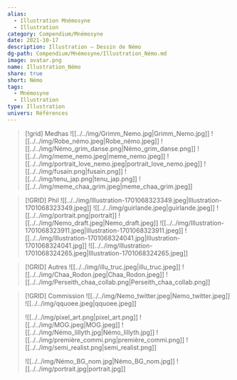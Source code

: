 ```yaml
---
alias:
  - Illustration Mnémosyne
  - Illustration
category: Compendium/Mnémosyne
date: 2021-10-17
description: Illustration — Dessin de Némo
dg-path: Compendium/Mnémosyne/Illustration_Némo.md
image: avatar.png
name: Illustration_Némo
share: true
short: Némo
tags:
  - Mnémosyne
  - Illustration
type: Illustration
univers: Références
---
```



> [!grid] Medhas
> ![[../../img/Grimm_Nemo.jpg|Grimm_Nemo.jpg]] ![[../../img/Robe_némo.jpeg|Robe_némo.jpeg]]
> ![[../../img/Némo_grim_danse.png|Némo_grim_danse.png]] ![[../../img/meme_nemo.jpeg|meme_nemo.jpeg]] ![[../../img/portrait_love_nemo.jpeg|portrait_love_nemo.jpeg]]
> ![[../../img/fusain.png|fusain.png]] ![[../../img/tenu_jap.png|tenu_jap.png]]
> ![[../../img/meme_chaa_grim.jpeg|meme_chaa_grim.jpeg]]

> [!GRID] Phil
> ![[../../img/Illustration-1701068323349.jpeg|Illustration-1701068323349.jpeg]] ![[../../img/guirlande.jpeg|guirlande.jpeg]] ![[../../img/portrait.png|portrait]]
> ![[../../img/Nemo_draft.jpeg|Nemo_draft.jpeg]] ![[../../img/Illustration-1701068323911.jpeg|Illustration-1701068323911.jpeg]] ![[../../img/Illustration-1701068324041.jpg|Illustration-1701068324041.jpg]]
> ![[../../img/Illustration-1701068324265.jpeg|Illustration-1701068324265.jpeg]]

> [!GRID] Autres
> ![[../../img/illu_truc.jpeg|illu_truc.jpeg]]
> ![[../../img/Chaa_Rodon.jpeg|Chaa_Rodon.jpeg]]
> ![[../../img/Perseith_chaa_collab.png|Perseith_chaa_collab.png]]


> [!GRID] Commission
> ![[../../img/Nemo_twitter.jpeg|Nemo_twitter.jpeg]] ![[../../img/qquoee.jpeg|qquoee.jpeg]]
>
> ![[../../img/pixel_art.png|pixel_art.png]]
> ![[../../img/MOG.jpeg|MOG.jpeg]] ![[../../img/Némo_lillyth.jpg|Némo_lillyth.jpg]]
> ![[../../img/première_commi.png|première_commi.png]]
> ![[../../img/semi_realist.png|semi_realist.png]]
>
> ![[../../img/Némo_BG_nom.jpg|Némo_BG_nom.jpg]]
> ![[../../img/portrait.jpg|portrait.jpg]]